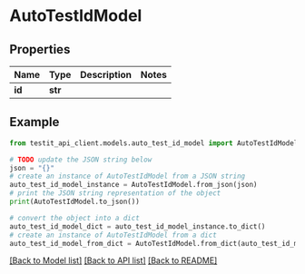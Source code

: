 # AutoTestIdModel


## Properties

Name | Type | Description | Notes
------------ | ------------- | ------------- | -------------
**id** | **str** |  | 

## Example

```python
from testit_api_client.models.auto_test_id_model import AutoTestIdModel

# TODO update the JSON string below
json = "{}"
# create an instance of AutoTestIdModel from a JSON string
auto_test_id_model_instance = AutoTestIdModel.from_json(json)
# print the JSON string representation of the object
print(AutoTestIdModel.to_json())

# convert the object into a dict
auto_test_id_model_dict = auto_test_id_model_instance.to_dict()
# create an instance of AutoTestIdModel from a dict
auto_test_id_model_from_dict = AutoTestIdModel.from_dict(auto_test_id_model_dict)
```
[[Back to Model list]](../README.md#documentation-for-models) [[Back to API list]](../README.md#documentation-for-api-endpoints) [[Back to README]](../README.md)


